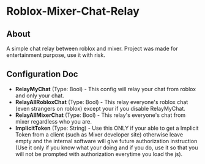 # Roblox-Mixer-Chat-Relay

## About
A simple chat relay between roblox and mixer. Project was made for entertainment purpose, use it with risk.

## Configuration Doc
* **RelayMyChat** (Type: Bool) - This config will relay your chat from roblox and only your chat.
* **RelayAllRobloxChat** (Type: Bool) - This relay everyone's roblox chat (even strangers on roblox) except your if you disable RelayMyChat.
* **RelayAllMixerChat** (Type: Bool) - This relay's everyone's chat from mixer regardless who you are.
* **ImplicitToken** (Type: String) - Use this ONLY if your able to get a Implicit Token from a client (such as Mixer developer site) otherwise leave empty and the internal software will give future authorization instruction (Use it only if you know what your doing and if you do, use it so that you will not be prompted with authorization everytime you load the js).

